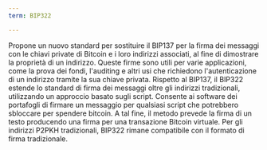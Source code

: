 ```yaml
---
term: BIP322

---
```

Propone un nuovo standard per sostituire il BIP137 per la firma dei messaggi con le chiavi private di Bitcoin e i loro indirizzi associati, al fine di dimostrare la proprietà di un indirizzo. Queste firme sono utili per varie applicazioni, come la prova dei fondi, l'auditing e altri usi che richiedono l'autenticazione di un indirizzo tramite la sua chiave privata. Rispetto al BIP137, il BIP322 estende lo standard di firma dei messaggi oltre gli indirizzi tradizionali, utilizzando un approccio basato sugli script. Consente ai software dei portafogli di firmare un messaggio per qualsiasi script che potrebbero sbloccare per spendere bitcoin. A tal fine, il metodo prevede la firma di un testo producendo una firma per una transazione Bitcoin virtuale. Per gli indirizzi P2PKH tradizionali, BIP322 rimane compatibile con il formato di firma tradizionale.